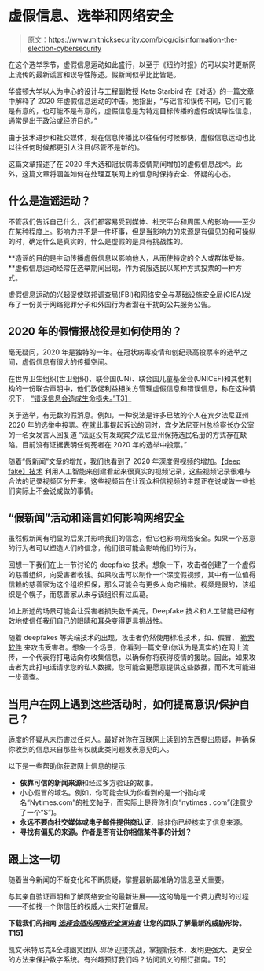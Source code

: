 # 虚假信息、选举和网络安全

> 原文：<https://www.mitnicksecurity.com/blog/disinformation-the-election-cybersecurity>

在这个选举季节，虚假信息运动如此盛行，以至于《纽约时报》的[](https://www.nytimes.com/live/2020/2020-election-misinformation-distortions)可以实时更新网上流传的最新谎言和误导性陈述。假新闻似乎比比皆是。

华盛顿大学以人为中心的设计与工程副教授 Kate Starbird 在《对话》的一篇文章中解释了 2020 年虚假信息运动的冲击。她指出，“与谣言和误传不同，它们可能是有意的，也可能不是有意的，虚假信息是为特定目标传播的虚假或误导性信息，通常是出于政治或经济目的。”

由于技术进步和社交媒体，现在信息传播比以往任何时候都快，虚假信息运动也比以往任何时候都更引人注目(尽管不是新的)。

这篇文章描述了在 2020 年大选和冠状病毒疫情期间增加的虚假信息战术。此外，这篇文章将涵盖如何在处理互联网上的信息时保持安全、怀疑的心态。

## 什么是造谣运动？

不管我们告诉自己什么，我们都容易受到媒体、社交平台和周围人的影响——至少在某种程度上。影响力并不是一件坏事，但是当影响力的来源是有偏见的和可操纵的时，确定什么是真实的，什么是虚假的是具有挑战性的。

**造谣的目的是主动传播虚假信息以影响他人，从而使特定的个人或群体受益。**虚假信息运动经常在选举期间出现，作为说服选民以某种方式投票的一种方式。

虚假信息运动的兴起促使联邦调查局(FBI)和网络安全与基础设施安全局(CISA)发布了一份关于网络犯罪分子和外国行为者潜在干扰的[](https://www.ic3.gov/Media/Y2020/PSA200922)公共服务公告。

## 2020 年的假情报战役是如何使用的？

毫无疑问，2020 年是独特的一年。在冠状病毒疫情和创纪录高投票率的选举之间，虚假信息有很大的传播空间。

在世界卫生组织(世卫组织)、联合国(UN)、联合国儿童基金会(UNICEF)和其他机构的一份联合声明中，他们敦促利益相关方管理虚假信息和错误信息，称在这种情况下， [“错误信息会造成生命损失。”T3】](https://www.who.int/news/item/23-09-2020-managing-the-covid-19-infodemic-promoting-healthy-behaviours-and-mitigating-the-harm-from-misinformation-and-disinformation)

关于选举，有无数的假消息。例如，一种说法是许多已故的个人在宾夕法尼亚州 2020 年的选举中投票。在就此事提起诉讼的同时，宾夕法尼亚州总检察长办公室的一名女发言人回复道 “法庭没有发现宾夕法尼亚州保持选民名册的方式存在缺陷。目前没有证据表明任何死者在 2020 年的选举中投票。”

随着“假新闻”文章的增加，我们也看到了 2020 年深度假视频的增加。[【deep fake】技术](https://www.cbsnews.com/news/what-are-deepfakes-how-to-tell-if-video-is-fake/) 利用人工智能来创建看起来很真实的视频记录，这些视频记录很难与合法的记录视频区分开来。这些视频旨在让观众相信视频的主题正在说或做一些他们实际上不会说或做的事情。

## “假新闻”活动和谣言如何影响网络安全

虽然假新闻有明显的后果并影响我们的信念，但它也影响网络安全。如果一个恶意的行为者可以塑造人们的信念，他们很可能会影响他们的行为。

回想一下我们在上一节讨论的 deepfake 技术。想象一下，攻击者创建了一个虚假的慈善组织，向受害者收钱。如果攻击可以制作一个深度假视频，其中有一位值得信赖的慈善家为这个组织担保，那么可能会有更多人向它捐款。视频是假的，该组织是个幌子，而慈善家从未与该组织有过瓜葛。

如上所述的场景可能会让受害者损失数千美元。Deepfake 技术和人工智能已经有效地使信任我们自己的眼睛和耳朵变得更具挑战性。

随着 deepfakes 等尖端技术的出现，攻击者仍然使用标准技术，如[](https://www.mitnicksecurity.com/blog/2-ways-hackers-may-trick-you-using-covid-19-phishing-schemes)、假冒、 [勒索软件](https://www.mitnicksecurity.com/blog/an-overview-of-the-2020-uhs-ransomware-attack) 来攻击受害者。想象一个场景，你看到一篇文章(你认为是真实的)在网上流传，一个代表将打电话向你收集信息，以确保你将获得疫情的援助。因此，如果攻击者为此打电话请求您的私人数据，您可能会更愿意提供这些数据，而不太可能进一步调查。

## 当用户在网上遇到这些活动时，如何提高意识/保护自己？

适度的怀疑从未伤害过任何人。最好对你在互联网上读到的东西提出质疑，并确保你收到的信息来自那些有权就此类问题发表意见的人。

以下是一些帮助你获取网上信息的提示:

*   **依靠可信的新闻来源**和经过多方验证的故事。
*   小心假冒的域名。例如，你可能会认为你看到的是一个指向域名“Nytimes.com”的社交帖子，而实际上是将你引向“nytimes . com”(注意少了一个“S”)。
*   **永远不要向社交媒体或电子邮件提供商认证**，除非你已经核实了信息来源。
*   **寻找有偏见的来源。作者是否有让你相信某件事的计划？**

## 跟上这一切

随着当今新闻的不断变化和不断质疑，掌握最新最准确的信息至关重要。

与其亲自验证声明和了解网络安全的最新进展——这的确是一个费力费时的过程——不如找一个你信任的权威人士来打破僵局。

**下载我们的指南** [***选择合适的网络安全演讲者***](https://www.mitnicksecurity.com/choosing-the-right-cyber-security-keynote-speaker) **让您的团队了解最新的威胁形势。T15】**

凯文·米特尼克&全球幽灵团队 *现场* 迎接挑战，掌握新技术，发明更强大、更安全的方法来保护数字系统。有兴趣预订我们吗？访问凯文的预订指南。T9】